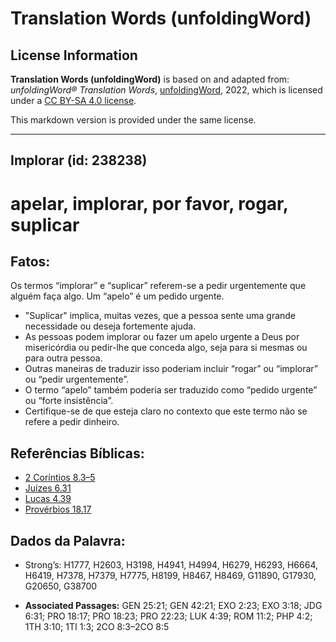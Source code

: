 # Translation Words (unfoldingWord)

## License Information

**Translation Words (unfoldingWord)** is based on and adapted from: _unfoldingWord® Translation Words_, [unfoldingWord](https://unfoldingword.org/utw), 2022, which is licensed under a [CC BY-SA 4.0 license](https://creativecommons.org/licenses/by-sa/4.0/legalcode.en).

This markdown version is provided under the same license.



--------------------------------

## Implorar (id: 238238)

apelar, implorar, por favor, rogar, suplicar
============================================

Fatos:
------

Os termos “implorar” e “suplicar” referem\-se a pedir urgentemente que alguém faça algo. Um “apelo” é um pedido urgente.

* "Suplicar" implica, muitas vezes, que a pessoa sente uma grande necessidade ou deseja fortemente ajuda.
* As pessoas podem implorar ou fazer um apelo urgente a Deus por misericórdia ou pedir\-lhe que conceda algo, seja para si mesmas ou para outra pessoa.
* Outras maneiras de traduzir isso poderiam incluir “rogar” ou “implorar” ou “pedir urgentemente”.
* O termo “apelo” também poderia ser traduzido como “pedido urgente” ou “forte insistência”.
* Certifique\-se de que esteja claro no contexto que este termo não se refere a pedir dinheiro.

Referências Bíblicas:
---------------------

* [2 Coríntios 8\.3–5](https://ref.ly/2Cor8:3-2Cor8:5)
* [Juízes 6\.31](https://ref.ly/Judg6:31)
* [Lucas 4\.39](https://ref.ly/Luke4:39)
* [Provérbios 18\.17](https://ref.ly/Prov18:17)

Dados da Palavra:
-----------------

* Strong’s: H1777, H2603, H3198, H4941, H4994, H6279, H6293, H6664, H6419, H7378, H7379, H7775, H8199, H8467, H8469, G11890, G17930, G20650, G38700

* **Associated Passages:** GEN 25:21; GEN 42:21; EXO 2:23; EXO 3:18; JDG 6:31; PRO 18:17; PRO 18:23; PRO 22:23; LUK 4:39; ROM 11:2; PHP 4:2; 1TH 3:10; 1TI 1:3; 2CO 8:3–2CO 8:5

